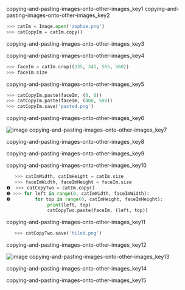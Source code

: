 copying-and-pasting-images-onto-other-images_key1
copying-and-pasting-images-onto-other-images_key2


```python
>>> catIm = Image.open('zophie.png')
>>> catCopyIm = catIm.copy()
```
copying-and-pasting-images-onto-other-images_key3


copying-and-pasting-images-onto-other-images_key4


```python
>>> faceIm = catIm.crop((335, 345, 565, 560))
>>> faceIm.size
```
copying-and-pasting-images-onto-other-images_key5
```python
>>> catCopyIm.paste(faceIm, (0, 0))
>>> catCopyIm.paste(faceIm, (400, 500))
>>> catCopyIm.save('pasted.png')
```
copying-and-pasting-images-onto-other-images_key6


![image](assets/000031.jpg)
copying-and-pasting-images-onto-other-images_key7


copying-and-pasting-images-onto-other-images_key8


copying-and-pasting-images-onto-other-images_key9


copying-and-pasting-images-onto-other-images_key10


```python
   >>> catImWidth, catImHeight = catIm.size
   >>> faceImWidth, faceImHeight = faceIm.size
❶  >>> catCopyTwo = catIm.copy()
❷ >>> for left in range(0, catImWidth, faceImWidth):
❸         for top in range(0, catImHeight, faceImHeight):
               print(left, top)
               catCopyTwo.paste(faceIm, (left, top))
```
copying-and-pasting-images-onto-other-images_key11
```python
   >>> catCopyTwo.save('tiled.png')
```
copying-and-pasting-images-onto-other-images_key12


![image](assets/000049.jpg)
copying-and-pasting-images-onto-other-images_key13


copying-and-pasting-images-onto-other-images_key14


copying-and-pasting-images-onto-other-images_key15

